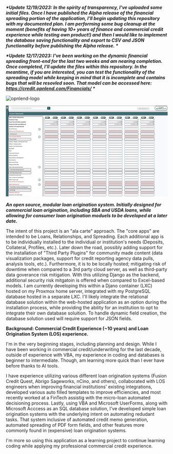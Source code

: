 **_*Update 12/19/2023: In the spirity of transparency, I've uploaded some initial files. Once I have published the Alpha release of the financial spreading portion of the application, I'll begin updating this repository with my documented plan. I am performing some bug cleanup at the moment (benefits of having 10+ years of finance and commercial credit experience while testing own product!) and then I would like to implement the database saving functionality and export to CSV and JSON functionality before publishing the Alpha release. *_**

**_*Update 12/17/2023: I've been working on the dynamic financial spreading front-end for the last two weeks and am nearing completion. Once completed, I'll update the files within this repository. In the meantime, if you are interested, you can test the functionality of the spreading model while keeping in mind that it is incomplete and contains bugs that will be resovled soon. That model can be accessed here: https://credit.opnlend.com/Financials/ *_**

![opnlend-logo](Media/OpnLend-Logo.jpg)

![opnlend-financial-spreading-example](Media/financial_spreading_example.jpg)

**_An open source, modular loan origination system. Initially designed for commercial loan origination, including SBA and USDA loans, while allowing for consumer loan origination moduels to be developed at a later date._**

The intent of this project is an "ala carte" approach. The "core apps" are intended to be Loans, Relationships, and Spreading. Each additional app is to be individually installed to the individual or institution's needs (Deposits, Collateral, Profiles, etc.). Later down the road, possibly adding support for the installation of "Third Party Plugins" for community made content (data visualization packages, support for credit reporting agency data pulls, analysis tools, etc.). Furthermore, it is to be locally hosted; mitigating risk of downtime when compared to a 3rd party cloud server, as well as third-party data goverance risk mitigation. With this utilizing Django as the backend, additional security risk mitgatoin is offered when compared to Excel-based models. I am currently developing this within a Djano container (LXC) hosted on my Proxmox home server, integrated with my PostgreSQL database hosted in a separate LXC. I'll likely integrate the relational database solution within the web-hosted application as an option during the installation process, while providing the ability for an institution to opt to integrate their own database soluition. To handle dynamic field creation, the database solution used will require support for JSON fields.



**Background: Commercial Credit Experience (~10 years) and Loan Origination System (LOS) experience.**

I'm in the very beginning stages, including planning and design. While I have been working in commercial credit/underwriting for the last decade, outside of experience with VBA, my experience in coding and databases is beginner to intermediate. Though, am learning more quick than I ever have before thanks to AI tools.

I have experience utilizing various different loan origination systems (Fusion Credit Quest, Abrigo Sageworks, nCino, and others), collaborated with LOS engineers when improving financial institutions' existing integrations, developed various auto filled templates to improve efficiencies, and most recently worked at a FinTech assistig with the micro-loan automated decisioning process. Lastly, using VBA and Microsoft UserForms, along with Microsoft Acccess as an SQL database solution, I've developed simple loan origination systems with the underlying intent on automating redudant tasks. That system inclusive of automated credit memo generation, automated spreading of PDF form fields, and other features more commonly found in (expensive) loan origination systems.

I'm more so using this application as a learning project to continue learning coding while applying my professional commercial credit experience.
